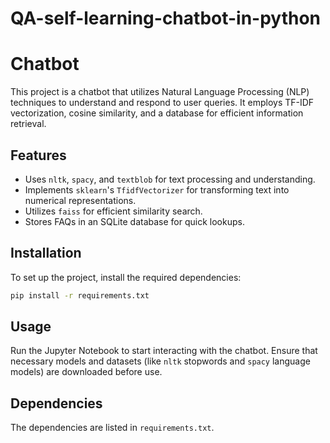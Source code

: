 # QA-self-learning-chatbot-in-python
# Chatbot

This project is a chatbot that utilizes Natural Language Processing (NLP) techniques to understand and respond to user queries. It employs TF-IDF vectorization, cosine similarity, and a database for efficient information retrieval.

## Features
- Uses `nltk`, `spacy`, and `textblob` for text processing and understanding.
- Implements `sklearn`'s `TfidfVectorizer` for transforming text into numerical representations.
- Utilizes `faiss` for efficient similarity search.
- Stores FAQs in an SQLite database for quick lookups.

## Installation
To set up the project, install the required dependencies:

```sh
pip install -r requirements.txt
```

## Usage
Run the Jupyter Notebook to start interacting with the chatbot. Ensure that necessary models and datasets (like `nltk` stopwords and `spacy` language models) are downloaded before use.

## Dependencies
The dependencies are listed in `requirements.txt`.
